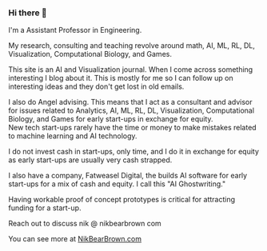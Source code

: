 ### Hi there 👋


I'm a Assistant Professor in Engineering.

My research, consulting  and teaching revolve around math, AI, ML, RL, DL, Visualization, Computational Biology, and Games.  

This site is an AI and Visualization journal.  When I come across something interesting I blog about it.  This is mostly for me so I can follow up on interesting ideas and they don't get lost in old emails.  

I also do Angel advising. This means that I act as a consultant and advisor for issues related to Analytics, AI, ML, RL, DL, Visualization, Computational Biology, and Games for early start-ups in exchange for equity.  
New tech start-ups rarely have the time or money to make mistakes related to machine learning and AI technology.   

I do not invest cash in start-ups, only time, and I do it in exchange for equity as early start-ups are usually very cash strapped.

I also have a company, Fatweasel Digital, the builds AI software for early start-ups for a mix of cash and equity. I call this "AI Ghostwriting."   

Having workable proof of concept prototypes is critical for attracting funding for a start-up.  

Reach out to discuss nik @ nikbearbrown com 

You can see more at [NikBearBrown.com](https://www.nikbearbrown.com/)    


<!--
**nikbearbrown/NIKBEARBROWN** is a ✨ _special_ ✨ repository because its `README.md` (this file) appears on your GitHub profile.

Here are some ideas to get you started:

- 🔭 I’m currently working on ...
- 🌱 I’m currently learning ...
- 👯 I’m looking to collaborate on ...
- 🤔 I’m looking for help with ...
- 💬 Ask me about ...
- 📫 How to reach me: ...
- 😄 Pronouns: ...
- ⚡ Fun fact: ...
-->
